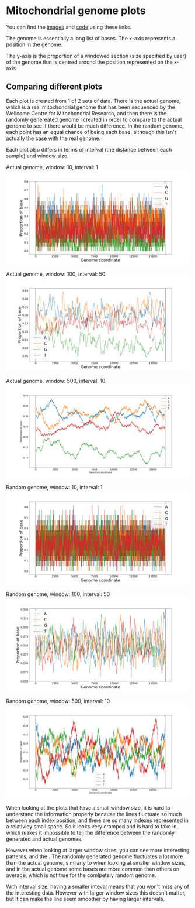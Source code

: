 # Mitochondrial genome plots
You can find the [images](../images) and [code](../code) using these links.

The genome is essentially a long list of bases. The x-axis represents a position in the genome.

The y-axis is the proportion of a windowed section (size specified by user) of the genome that is centred around the position represented on the x-axis.

## Comparing different plots
Each plot is created from 1 of 2 sets of data. There is the actual genome, which is a real mitochondrial genome that has been sequenced by the Wellcome Centre for Mitochondrial Research, and then there is the randomly genereated genome I created in order to compare to the actual genome to see if there would be much difference. In the random genome, each point has an equal chance of being each base, although this isn't actually the case with the real genome.

Each plot also differs in terms of interval (the distance between each sample) and window size.

Actual genome, window: 10, interval: 1
<img src="../images/base_plots/genome_10_1.png" alt="genome plot">

Actual genome, window: 100, interval: 50
<img src="../images/base_plots/genome_100_50.png" alt="genome plot">

Actual genome, window: 500, interval: 10
<img src="../images/base_plots/genome_500_10.png" alt="genome plot">

Random genome, window: 10, interval: 1
<img src="../images/base_plots/genome_random_10_1.png" alt="genome plot">

Random genome, window: 100, interval: 50
<img src="../images/base_plots/genome_random_100_50.png" alt="genome plot">

Random genome, window: 500, interval: 10
<img src="../images/base_plots/genome_random_500_10.png" alt="genome plot">

When looking at the plots that have a small window size, it is hard to understand the information properly because the lines fluctuate so much between each index position, and there are so many indexes represented in a relativley small space. So it looks very cramped and is hard to take in, which makes it impossible to tell the difference between the randomly generated and actual genomes.

However when looking at larger window sizes, you can see more interesting patterns, and the . The randomly generated genome fluctuates a lot more than the actual genome, similarly to when looking at smaller window sizes, and in the actual genome some bases are more common than others on average, which is not true for the comlpetely random genome.

With interval size, having a smaller inteval means that you won't miss any of the interesting data. However with larger window sizes this doesn't matter, but it can make the line seem smoother by having larger intervals.
